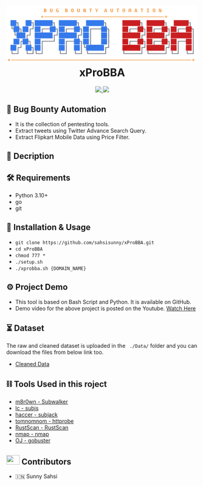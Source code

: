 <h1 align="center">
  <br>
  <a href="https://github.com/sahsisunny/Bug_Bounty_Automation_VIEH"><img src="https://github.com/sahsisunny/Bug_Bounty_Automation_VIEH/blob/main/src/banner.png" alt="xprobba"></a>
  <br>
  xProBBA
  <br>
</h1>


<p align="center">
  <a href="https://twitter.com/sahsisunny">
    <img src="https://img.shields.io/badge/twitter-%40SahsiSunny-blue">
  </a>
   <a href="https://www.instagram.com/sahsisunny/">
    <img src="https://img.shields.io/badge/instagram-%40SahsiSunny-cyan">
  </a>
</p>

## :open_file_folder:  Bug Bounty Automation
- It is the collection of pentesting tools.
- Extract tweets using Twitter Advance Search Query.
- Extract Flipkart Mobile Data using Price Filter.

## :memo: Decription

## :hammer_and_wrench: Requirements
- Python 3.10+
- go
- git

## :mechanical_arm: Installation & Usage
- `git clone https://github.com/sahsisunny/xProBBA.git`
- `cd xProBBA`
- `chmod 777 *`
- `./setup.sh`
- `./xprobba.sh {DOMAIN_NAME}`

## :gear: Project Demo
- This tool is based on Bash Script and Python. It is available on GitHub.
- Demo video for the above project is posted on the Youtube. [Watch Here](https://youtu.be/xlX0bZGo5lM)

## :hourglass_flowing_sand: Dataset
The raw and cleaned dataset is uploaded in the ``` ./Data/``` folder and you can download the files from below link too.
- [Cleaned Data](https://github.com/sahsisunny/Bug_Bounty_Automation_VIEH)


## :chains: Tools Used in this roject
- [m8r0wn - Subwalker](https://github.com/m8r0wn/SubWalker)
- [lc - subjs](https://github.com/lc/subjs)
- [haccer - subjack](https://github.com/haccer/subjack)
- [tomnomnom - httprobe](https://github.com/tomnomnom/httprobe)
- [RustScan - RustScan](https://github.com/RustScan/RustScan)
- [nmap - nmap](https://github.com/nmap/nmap)
- [OJ - gobuster](https://github.com/OJ/gobuster)

## <img src="https://raw.githubusercontent.com/TheDudeThatCode/TheDudeThatCode/master/Assets/Developer.gif" width=35 height=25> Contributors
- :india: Sunny Sahsi
